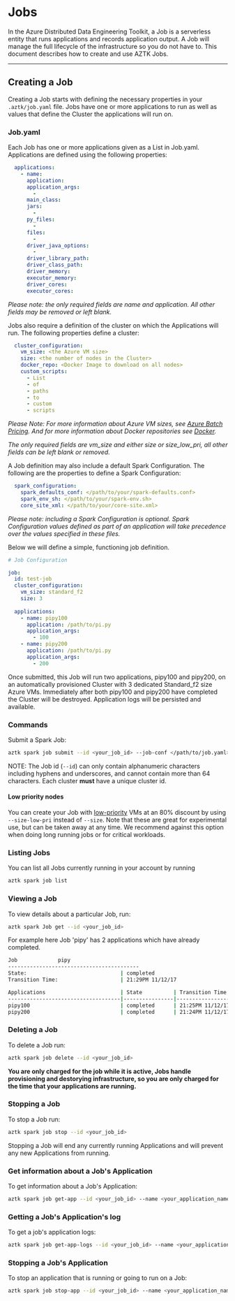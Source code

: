 # Jobs
In the Azure Distributed Data Engineering Toolkit, a Job is a serverless entity that runs applications and records application output. A Job will manage the full lifecycle of the infrastructure so you do not have to. This document describes how to create and use AZTK Jobs.

------------------------------------------------------


## Creating a Job

Creating a Job starts with defining the necessary properties in your `.aztk/job.yaml` file. Jobs have one or more applications to run as well as values that define the Cluster the applications will run on.

### Job.yaml

Each Job has one or more applications given as a List in Job.yaml. Applications are defined using the following properties:
```yaml
  applications:
    - name: 
      application: 
      application_args: 
        - 
      main_class: 
      jars: 
        - 
      py_files: 
        - 
      files:
        - 
      driver_java_options: 
        - 
      driver_library_path: 
      driver_class_path: 
      driver_memory: 
      executor_memory: 
      driver_cores: 
      executor_cores: 
```
_Please note: the only required fields are name and application. All other fields may be removed or left blank._

Jobs also require a definition of the cluster on which the Applications will run. The following properties define a cluster:
```yaml
  cluster_configuration:
    vm_size: <the Azure VM size>
    size: <the number of nodes in the Cluster>
    docker_repo: <Docker Image to download on all nodes>
    custom_scripts: 
      - List
      - of
      - paths
      - to
      - custom
      - scripts
```
_Please Note: For more information about Azure VM sizes, see [Azure Batch Pricing](https://azure.microsoft.com/en-us/pricing/details/batch/). And for more information about Docker repositories see [Docker](./12-docker-iamge.md)._

_The only required fields are vm_size and either size or size_low_pri, all other fields can be left blank or removed._

A Job definition may also include a default Spark Configuration. The following are the properties to define a Spark Configuration:
```yaml
  spark_configuration:
    spark_defaults_conf: </path/to/your/spark-defaults.conf>
    spark_env_sh: </path/to/your/spark-env.sh>
    core_site_xml: </path/to/your/core-site.xml>
```
_Please note: including a Spark Configuration is optional. Spark Configuration values defined as part of an application will take precedence over the values specified in these files._


Below we will define a simple, functioning job definition.
```yaml
# Job Configuration

job:
  id: test-job
  cluster_configuration:
    vm_size: standard_f2
    size: 3
 
  applications:
    - name: pipy100
      application: /path/to/pi.py
      application_args: 
        - 100
    - name: pipy200
      application: /path/to/pi.py
      application_args: 
        - 200
```
Once submitted, this Job will run two applications, pipy100 and pipy200, on an automatically provisioned Cluster with 3 dedicated Standard_f2 size Azure VMs. Immediately after both pipy100 and pipy200 have completed the Cluster will be destroyed. Application logs will be persisted and available.

### Commands
Submit a Spark Job:

```sh
aztk spark job submit --id <your_job_id> --job-conf </path/to/job.yaml>
```

NOTE: The Job id (`--id`) can only contain alphanumeric characters including hyphens and underscores, and cannot contain more than 64 characters. Each cluster **must** have a unique cluster id.


#### Low priority nodes
You can create your Job with [low-priority](https://docs.microsoft.com/en-us/azure/batch/batch-low-pri-vms) VMs at an 80% discount by using `--size-low-pri` instead of `--size`. Note that these are great for experimental use, but can be taken away at any time. We recommend against this option when doing long running jobs or for critical workloads.


### Listing Jobs
You can list all Jobs currently running in your account by running

```sh
aztk spark job list
```


### Viewing a Job
To view details about a particular Job, run:

```sh
aztk spark Job get --id <your_job_id>
```

For example here Job 'pipy' has 2 applications which have already completed.

```sh
Job             pipy
------------------------------------------
State:                              | completed
Transition Time:                    | 21:29PM 11/12/17

Applications                        | State          | Transition Time
------------------------------------|----------------|-----------------
pipy100                             | completed      | 21:25PM 11/12/17
pipy200                             | completed      | 21:24PM 11/12/17
```


### Deleting a Job
To delete a Job run:

```sh
aztk spark job delete --id <your_job_id>
```

__You are only charged for the job while it is active, Jobs handle provisioning and destorying infrastructure, so you are only charged for the time that your applications are running.__


### Stopping a Job
To stop a Job run:

```sh
aztk spark job stop --id <your_job_id>
```
Stopping a Job will end any currently running Applications and will prevent any new Applications from running.


### Get information about a Job's Application
To get information about a Job's Application:

```sh
aztk spark job get-app --id <your_job_id> --name <your_application_name>
```


### Getting a Job's Application's log
To get a job's application logs:

```sh
aztk spark job get-app-logs --id <your_job_id> --name <your_application_name>
```


### Stopping a Job's Application
To stop an application that is running or going to run on a Job:

```sh
aztk spark job stop-app --id <your_job_id> --name <your_application_name>
```
